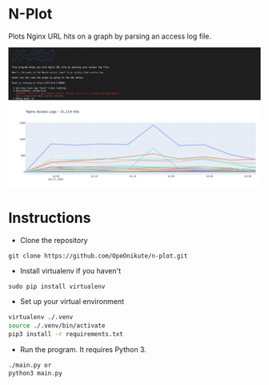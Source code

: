 # N-Plot
Plots Nginx URL hits on a graph by parsing an access log file.

![cli](/doc/output_2.png)
![server](/doc/output_1.png)

# Instructions
- Clone the repository
```
git clone https://github.com/OpeOnikute/n-plot.git
```
- Install virtualenv if you haven't
```
sudo pip install virtualenv
```
- Set up your virtual environment
```sh
virtualenv ./.venv
source ./.venv/bin/activate
pip3 install -r requirements.txt
```
- Run the program. It requires Python 3.
```
./main.py or 
python3 main.py
```

